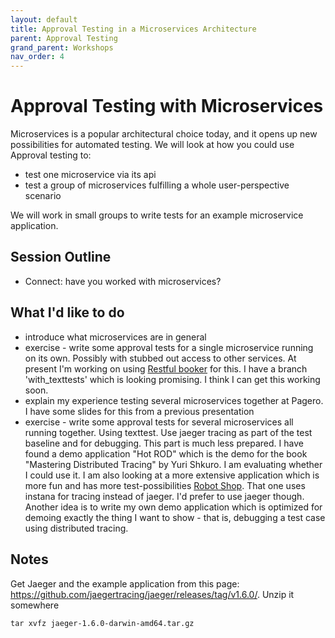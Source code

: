 ```yaml
---
layout: default
title: Approval Testing in a Microservices Architecture
parent: Approval Testing
grand_parent: Workshops
nav_order: 4
---
```


# Approval Testing with Microservices

Microservices is a popular architectural choice today, and it opens up new possibilities for automated testing. We will look at how you could use Approval testing to:

- test one microservice via its api
- test a group of microservices fulfilling a whole user-perspective scenario

We will work in small groups to write tests for an example microservice application. 


## Session Outline

* Connect: have you worked with microservices?



## What I'd like to do

* introduce what microservices are in general
* exercise - write some approval tests for a single microservice running on its own. Possibly with stubbed out access to other services. At present I'm working on using [Restful booker](https://github.com/emilybache/restful-booker) for this. I have a branch 'with_texttests' which is looking promising. I think I can get this working soon.
* explain my experience testing several microservices together at Pagero. I have some slides for this from a previous presentation
* exercise - write some approval tests for several microservices all running together. Using texttest. Use jaeger tracing as part of the test baseline and for debugging. This part is much less prepared. I have found a demo application "Hot ROD" which is the demo for the book "Mastering Distributed Tracing" by Yuri Shkuro. I am evaluating whether I could use it. I am also looking at a more extensive application which is more fun and has more test-possibilities [Robot Shop](https://github.com/emilybache/robot-shop). That one uses instana for tracing instead of jaeger. I'd prefer to use jaeger though. Another idea is to write my own demo application which is optimized for demoing exactly the thing I want to show - that is, debugging a test case using distributed tracing.

## Notes

Get Jaeger and the example application from this page: https://github.com/jaegertracing/jaeger/releases/tag/v1.6.0/. Unzip it somewhere

	tar xvfz jaeger-1.6.0-darwin-amd64.tar.gz

